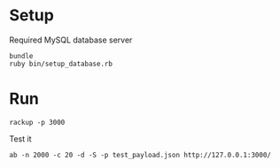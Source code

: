 # Setup

Required MySQL database server

    bundle
    ruby bin/setup_database.rb

# Run

    rackup -p 3000

Test it

    ab -n 2000 -c 20 -d -S -p test_payload.json http://127.0.0.1:3000/